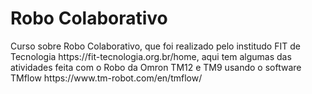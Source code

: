 <h1>Robo Colaborativo</h1>
Curso sobre Robo Colaborativo, que foi realizado pelo institudo FIT de Tecnologia https://fit-tecnologia.org.br/home, aqui tem algumas das atividades feita com o Robo  da Omron TM12 e TM9 usando o software TMflow https://www.tm-robot.com/en/tmflow/
